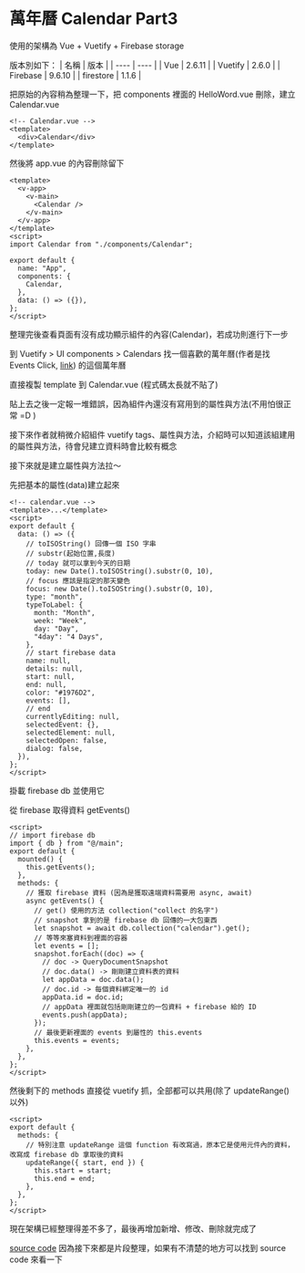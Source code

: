 # 萬年曆 Calendar Part3

使用的架構為 Vue + Vuetify + Firebase storage

版本別如下：
| 名稱 | 版本 |
| ---- | ---- |
| Vue | 2.6.11 |
| Vuetify | 2.6.0 |
| Firebase | 9.6.10 |
| firestore | 1.1.6 |

把原始的內容稍為整理一下，把 components 裡面的 HelloWord.vue 刪除，建立 Calendar.vue

```vue
<!-- Calendar.vue -->
<template>
  <div>Calendar</div>
</template>
```

然後將 app.vue 的內容刪除留下

```vue
<template>
  <v-app>
    <v-main>
      <Calendar />
    </v-main>
  </v-app>
</template>
<script>
import Calendar from "./components/Calendar";

export default {
  name: "App",
  components: {
    Calendar,
  },
  data: () => ({}),
};
</script>
```

整理完後查看頁面有沒有成功顯示組件的內容(Calendar)，若成功則進行下一步

到 Vuetify > UI components > Calendars 找一個喜歡的萬年曆(作者是找 Events Click, [link](https://vuetifyjs.com/en/components/calendars/#click)) 的這個萬年曆

直接複製 template 到 Calendar.vue (程式碼太長就不貼了)

貼上去之後一定報一堆錯誤，因為組件內還沒有寫用到的屬性與方法(不用怕很正常 =D )

接下來作者就稍微介紹組件 vuetify tags、屬性與方法，介紹時可以知道該組建用的屬性與方法，待會兒建立資料時會比較有概念

接下來就是建立屬性與方法拉～

先把基本的屬性(data)建立起來

```vue
<!-- calendar.vue -->
<template>...</template>
<script>
export default {
  data: () => ({
    // toISOString() 回傳一個 ISO 字串
    // substr(起始位置,長度)
    // today 就可以拿到今天的日期
    today: new Date().toISOString().substr(0, 10),
    // focus 應該是指定的那天變色
    focus: new Date().toISOString().substr(0, 10),
    type: "month",
    typeToLabel: {
      month: "Month",
      week: "Week",
      day: "Day",
      "4day": "4 Days",
    },
    // start firebase data
    name: null,
    details: null,
    start: null,
    end: null,
    color: "#1976D2",
    events: [],
    // end
    currentlyEditing: null,
    selectedEvent: {},
    selectedElement: null,
    selectedOpen: false,
    dialog: false,
  }),
};
</script>
```

掛載 firebase db 並使用它

從 firebase 取得資料 getEvents()

```vue
<script>
// import firebase db
import { db } from "@/main";
export default {
  mounted() {
    this.getEvents();
  },
  methods: {
    // 獲取 firebase 資料 (因為是獲取遠端資料需要用 async, await)
    async getEvents() {
      // get() 使用的方法 collection("collect 的名字")
      // snapshot 拿到的是 firebase db 回傳的一大包東西
      let snapshot = await db.collection("calendar").get();
      // 等等來塞資料到裡面的容器
      let events = [];
      snapshot.forEach((doc) => {
        // doc -> QueryDocumentSnapshot
        // doc.data() -> 剛剛建立資料表的資料
        let appData = doc.data();
        // doc.id -> 每個資料綁定唯一的 id
        appData.id = doc.id;
        // appData 裡面就包括剛剛建立的一包資料 + firebase 給的 ID
        events.push(appData);
      });
      // 最後更新裡面的 events 到屬性的 this.events
      this.events = events;
    },
  },
};
</script>
```

然後剩下的 methods 直接從 vuetify 抓，全部都可以共用(除了 updateRange() 以外)

```vue
<script>
export default {
  methods: {
    // 特別注意 updateRange 這個 function 有改寫過，原本它是使用元件內的資料，改寫成 firebase db 拿取後的資料
    updateRange({ start, end }) {
      this.start = start;
      this.end = end;
    },
  },
};
</script>
```

現在架構已經整理得差不多了，最後再增加新增、修改、刪除就完成了

[source code](https://github.com/RaquelYang/vue-calendar-vuetify-firebase) 因為接下來都是片段整理，如果有不清楚的地方可以找到 source code 來看一下
